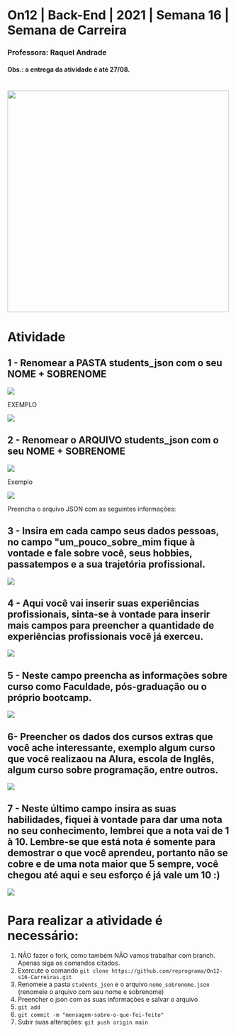 # On12 | Back-End | 2021 | Semana 16 | Semana de Carreira 

### Professora: Raquel Andrade
#### Obs.: a entrega da atividade é até 27/08.

#
<img src="https://i.ibb.co/481GVFq/Semana-de-Carreira-Reprograma.jpg" width="500" >

# 

# Atividade


## 1 - Renomear a PASTA students_json com o seu NOME + SOBRENOME

<img src="https://i.ibb.co/1RDmv1X/1-etapa.png">

EXEMPLO

<img src="https://i.ibb.co/JndWJr1/2-etapa.png">

## 2 - Renomear o ARQUIVO students_json com o seu NOME + SOBRENOME

<img src="hhttps://i.ibb.co/Lk9zGHB/3-etapa.png">

Exemplo

<img src="https://i.ibb.co/XtSNxSb/4-etapa.png">

Preencha o arquivo JSON com as seguintes informações:

## 3 - Insira em cada campo seus dados pessoas, no campo "um_pouco_sobre_mim fique à vontade e fale sobre você, seus hobbies, passatempos e a sua trajetória profissional. 

<img src="https://i.ibb.co/RgZvSwS/5-etapa-dados-pessoais.png">

## 4 - Aqui você vai inserir suas experiências profissionais, sinta-se à vontade para inserir mais campos para preencher a quantidade de experiências profissionais você já exerceu. 

<img src="https://i.ibb.co/drZTnKs/6-etapa-no-que-ja-trabalhei.png">

## 5 - Neste campo preencha as informações sobre curso como Faculdade, pós-graduação ou o próprio bootcamp.

<img src="https://i.ibb.co/yn6jFXB/7-etapa-estudo.png">

## 6- Preencher os dados dos cursos extras que você ache interessante, exemplo algum curso que você realizaou na Alura, escola de Inglês, algum curso sobre programação, entre outros. 

<img src="https://i.ibb.co/b3DTbSW/8-etapa-cursos-extras.png">

## 7 - Neste último campo insira as suas habilidades, fiquei à vontade para dar uma nota no seu conhecimento, lembrei que a nota vai de 1 à 10. Lembre-se que está nota é somente para demostrar o que você aprendeu, portanto não se cobre e de uma nota maior que 5 sempre, você chegou até aqui e seu esforço é já vale um 10 :)

<img src="https://i.ibb.co/8NDttkB/9-etapa-destque-pontua-o.png"> 

# Para realizar a atividade é necessário:

1. NÃO fazer o fork, como também NÃO vamos trabalhar com branch. Apenas siga os comandos citados.
2. Exercute o comando `git clone https://github.com/reprograma/On12-s16-Carreiras.git`
8. Renomeie a pasta `students_json` e o arquivo `nome_sobrenome.json` (renomeie o arquivo com seu nome e sobrenome)
9. Preencher o json com as suas informações e salvar o arquivo
10. `git add`
11. `git commit -m "mensagem-sobre-o-que-foi-feito"`
12. Subir suas alterações: `git push origin main`
